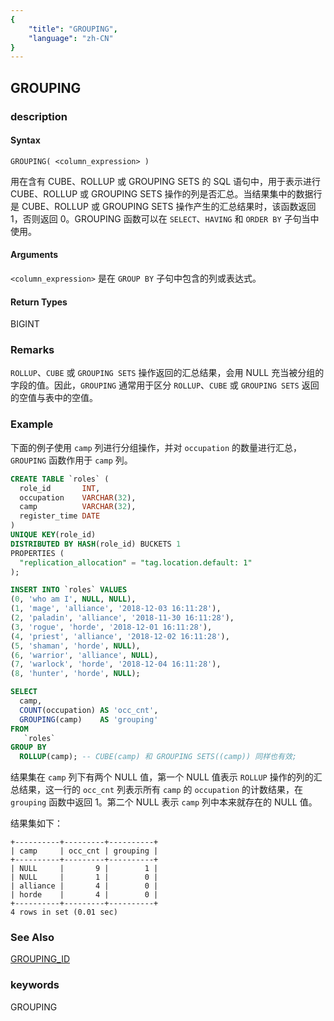 ```yaml
---
{
    "title": "GROUPING",
    "language": "zh-CN"
}
---
```


<!-- 
Licensed to the Apache Software Foundation (ASF) under one
or more contributor license agreements.  See the NOTICE file
distributed with this work for additional information
regarding copyright ownership.  The ASF licenses this file
to you under the Apache License, Version 2.0 (the
"License"); you may not use this file except in compliance
with the License.  You may obtain a copy of the License at

  http://www.apache.org/licenses/LICENSE-2.0

Unless required by applicable law or agreed to in writing,
software distributed under the License is distributed on an
"AS IS" BASIS, WITHOUT WARRANTIES OR CONDITIONS OF ANY
KIND, either express or implied.  See the License for the
specific language governing permissions and limitations
under the License.
-->

## GROUPING
### description
#### Syntax

`GROUPING( <column_expression> )`

用在含有 CUBE、ROLLUP 或 GROUPING SETS 的 SQL 语句中，用于表示进行 CUBE、ROLLUP 或 GROUPING SETS 操作的列是否汇总。当结果集中的数据行是 CUBE、ROLLUP 或 GROUPING SETS 操作产生的汇总结果时，该函数返回 1，否则返回 0。GROUPING 函数可以在 `SELECT`、`HAVING` 和 `ORDER BY` 子句当中使用。

#### Arguments

`<column_expression>`
是在 `GROUP BY` 子句中包含的列或表达式。

#### Return Types

BIGINT

### Remarks

`ROLLUP`、`CUBE` 或 `GROUPING SETS` 操作返回的汇总结果，会用 NULL 充当被分组的字段的值。因此，`GROUPING` 通常用于区分 `ROLLUP`、`CUBE` 或 `GROUPING SETS` 返回的空值与表中的空值。

### Example

下面的例子使用 `camp` 列进行分组操作，并对 `occupation` 的数量进行汇总，`GROUPING` 函数作用于 `camp` 列。

```sql
CREATE TABLE `roles` (
  role_id       INT,
  occupation    VARCHAR(32),
  camp          VARCHAR(32),
  register_time DATE
)
UNIQUE KEY(role_id)
DISTRIBUTED BY HASH(role_id) BUCKETS 1
PROPERTIES (
  "replication_allocation" = "tag.location.default: 1"
);

INSERT INTO `roles` VALUES
(0, 'who am I', NULL, NULL),
(1, 'mage', 'alliance', '2018-12-03 16:11:28'),
(2, 'paladin', 'alliance', '2018-11-30 16:11:28'),
(3, 'rogue', 'horde', '2018-12-01 16:11:28'),
(4, 'priest', 'alliance', '2018-12-02 16:11:28'),
(5, 'shaman', 'horde', NULL),
(6, 'warrior', 'alliance', NULL),
(7, 'warlock', 'horde', '2018-12-04 16:11:28'),
(8, 'hunter', 'horde', NULL);

SELECT 
  camp, 
  COUNT(occupation) AS 'occ_cnt',
  GROUPING(camp)    AS 'grouping'
FROM
   `roles`
GROUP BY
  ROLLUP(camp); -- CUBE(camp) 和 GROUPING SETS((camp)) 同样也有效;
```

结果集在 `camp` 列下有两个 NULL 值，第一个 NULL 值表示 `ROLLUP` 操作的列的汇总结果，这一行的 `occ_cnt` 列表示所有 `camp` 的 `occupation` 的计数结果，在 `grouping` 函数中返回 1。第二个 NULL 表示 `camp` 列中本来就存在的 NULL 值。

结果集如下：

```log
+----------+---------+----------+
| camp     | occ_cnt | grouping |
+----------+---------+----------+
| NULL     |       9 |        1 |
| NULL     |       1 |        0 |
| alliance |       4 |        0 |
| horde    |       4 |        0 |
+----------+---------+----------+
4 rows in set (0.01 sec)
```

### See Also

[GROUPING_ID](./grouping_id.md)

### keywords
GROUPING